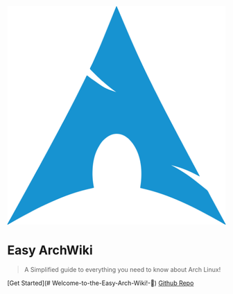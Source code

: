 ![logo](/icon.svg)

# Easy ArchWiki

> A Simplified guide to everything you need to know about Arch Linux!

[Get Started](# Welcome-to-the-Easy-Arch-Wiki!-🌟)
[Github Repo](https://github.com/JasperBroeck/Easy-ArchWiki)

